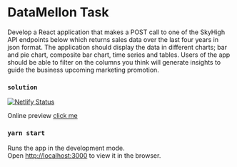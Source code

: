 # DataMellon Task

Develop a React application that makes a POST call to one of the SkyHigh API endpoints below which returns sales data over the last four years in json format. The application should display the data in different charts; bar and pie chart, composite bar chart, time series and tables. Users of the app should be able to filter on the columns you think will generate insights to guide the business upcoming marketing promotion. 

### `solution`

[![Netlify Status](https://api.netlify.com/api/v1/badges/9c748079-bb7a-4935-8b99-ca31894a14d9/deploy-status)](https://app.netlify.com/sites/serene-fermat-5537ec/deploys)

Online preview [click me](https://serene-fermat-5537ec.netlify.app/)

### `yarn start`

Runs the app in the development mode.\
Open [http://localhost:3000](http://localhost:3000) to view it in the browser.

